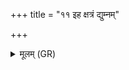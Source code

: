+++
title = "११ इह क्षत्रं द्युम्नम्"

+++
<details><summary>मूलम् (GR)</summary>

इह क्षत्रं द्युम्नम् उत राष्ट्रं समैत्व्  
इहेन्द्रियं पशुभिः संविदानम् ।  
अवधुन्वाना अप्रियान् यांश् च द्विष्म  
इदं राष्ट्रं प्रथतां सर्वदैव ॥
</details>